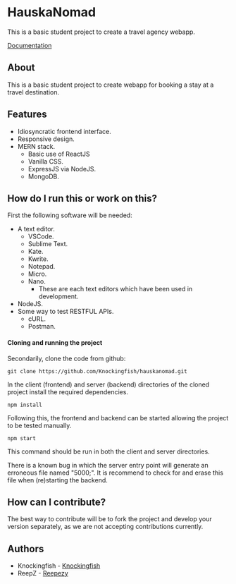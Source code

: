 # HauskaNomad
This is a basic student project to create a travel agency webapp.

[Documentation](https://github.com/Knockingfish/hauskanomad/wiki)

About
---
This is a basic student project to create webapp for booking a stay at a travel destination.

Features
---
- Idiosyncratic frontend interface.
- Responsive design.
- MERN stack.
  - Basic use of ReactJS
  - Vanilla CSS.
  - ExpressJS via NodeJS.
  - MongoDB.
  
How do I run this or work on this?
---
First the following software will be needed:
- A text editor.
  - VSCode.
  - Sublime Text.
  - Kate.
  - Kwrite.
  - Notepad.
  - Micro.
  - Nano.
    - These are each text editors which have been used in development.
- NodeJS.
- Some way to test RESTFUL APIs.
    - cURL.
    - Postman.
 
#### Cloning and running the project

Secondarily, clone the code from github:

```
git clone https://github.com/Knockingfish/hauskanomad.git
```

In the client (frontend) and server (backend) directories of the cloned project install the required dependencies.

```
npm install
```

Following this, the frontend and backend can be started allowing the project to be tested manually.

```
npm start
```

This command should be run in both the client and server directories.

There is a known bug in which the server entry point will generate an erroneous file named "5000;". It is recommend to check for and erase this file when (re)starting the backend.

How can I contribute?
---
The best way to contribute will be to fork the project and develop your version separately, as we are not accepting contributions currently.

Authors
---
- Knockingfish - [Knockingfish](https://github.com/Knockingfish)
- ReepZ - [Reepezy](https://github.com/Reepezy)
